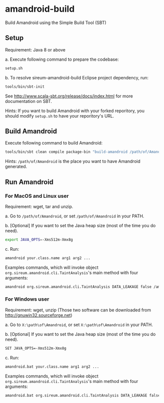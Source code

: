 amandroid-build
=================
Build Amandroid using the Simple Build Tool (SBT)

## Setup

Requirement: Java 8 or above

a. Execute following command to prepare the codebase: 
```bash
setup.sh
```
b. To resolve sireum-amandroid-build Eclipse project dependency, run:
```bash
tools/bin/sbt-init
```

See http://www.scala-sbt.org/release/docs/index.html for more documentation on SBT.

Hints: If you want to build Amandroid with your forked reporitory, you should modify `setup.sh` to have your reporitory's URL.

## Build Amandroid

Execute following command to build Amandroid:
```bash
tools/bin/sbt clean compile package-bin "build-amandroid /path/of/Amandroid"
```

Hints: `/path/of/Amandroid` is the place you want to have Amandroid generated.

## Run Amandroid

### For MacOS and Linux user

Requirement: wget, tar and unzip.

a. Go to `/path/of/Amandroid`, or set `/path/of/Amandroid` in your PATH.

b. [Optional] If you want to set the Java heap size (most of the time you do need).
```bash
export JAVA_OPTS=-Xms512m-Xmx8g
```
c. Run:
```bash
amandroid your.class.name arg1 arg2 ...
```

Examples commands, which will invoke object `org.sireum.amandroid.cli.TaintAnalysis`'s main method with four arguments:
```bash
amandroid org.sireum.amandroid.cli.TaintAnalysis DATA_LEAKAGE false /amandroid/sources/icc-bench /output/icc-bench
```

### For Windows user

Requirement: wget, unzip (Those two software can be downloaded from http://gnuwin32.sourceforge.net)

a. Go to `X:\path\of\Amandroid`, or set `X:\path\of\Amandroid` in your PATH.

b. [Optional] If you want to set the Java heap size (most of the time you do need).
```bash
SET JAVA_OPTS=-Xms512m-Xmx8g
```
c. Run:
```bash
amandroid.bat your.class.name arg1 arg2 ...
```

Examples commands, which will invoke object `org.sireum.amandroid.cli.TaintAnalysis`'s main method with four arguments:
```bash
amandroid.bat org.sireum.amandroid.cli.TaintAnalysis DATA_LEAKAGE false /amandroid/sources/icc-bench /output/icc-bench
```
